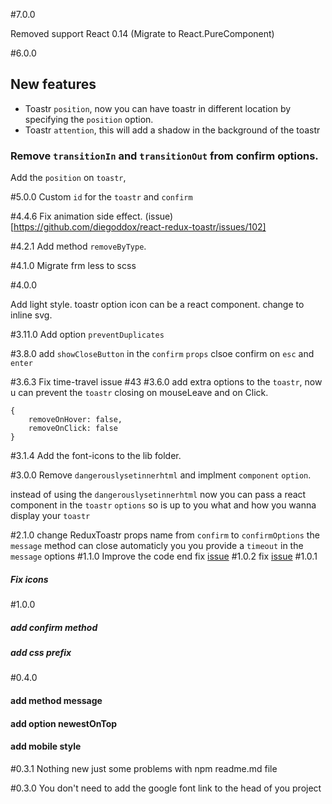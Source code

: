#7.0.0

Removed support React 0.14 (Migrate to React.PureComponent)

#6.0.0

## New features
- Toastr `position`, now you can have toastr in different location by specifying the `position` option.
- Toastr `attention`, this will add a shadow in the background of the toastr

### Remove `transitionIn` and `transitionOut` from confirm options.
Add the `position` on `toastr`,  

#5.0.0
Custom `id` for the `toastr` and `confirm`

#4.4.6
Fix animation side effect.
(issue)[https://github.com/diegoddox/react-redux-toastr/issues/102]

#4.2.1
Add method `removeByType`.


#4.1.0
Migrate frm less to scss

#4.0.0

Add light style.
toastr option icon can be a react component.
change to inline svg.

#3.11.0
Add option `preventDuplicates`

#3.8.0
add `showCloseButton` in the `confirm` `props`
clsoe confirm on `esc` and `enter`

#3.6.3
Fix time-travel issue #43
#3.6.0
add extra options to the `toastr`, now u can prevent the `toastr` closing on mouseLeave and on Click.

```
{
    removeOnHover: false,
    removeOnClick: false
}
```

#3.1.4
Add the font-icons to the lib folder.
 
#3.0.0
Remove `dangerouslysetinnerhtml` and implment `component` `option`.

instead of using the `dangerouslysetinnerhtml` now you can pass a react component in the `toastr` `options` so is up to you what and how you wanna display your `toastr`

#2.1.0
change ReduxToastr props name from `confirm` to `confirmOptions`
the `message` method can close automaticly you you provide a `timeout` in the `message` options 
#1.1.0
Improve the code end fix [issue](https://github.com/diegoddox/redux-toastr/issues/3)
#1.0.2
fix [issue](https://github.com/diegoddox/redux-toastr/issues/1)
#1.0.1
##### Fix icons

#1.0.0
##### add confirm method
##### add css prefix

#0.4.0
#### add method message
#### add option newestOnTop
#### add mobile style

#0.3.1
Nothing new just some problems with npm readme.md file

#0.3.0
You don't need to add the google font link to the head of you project

